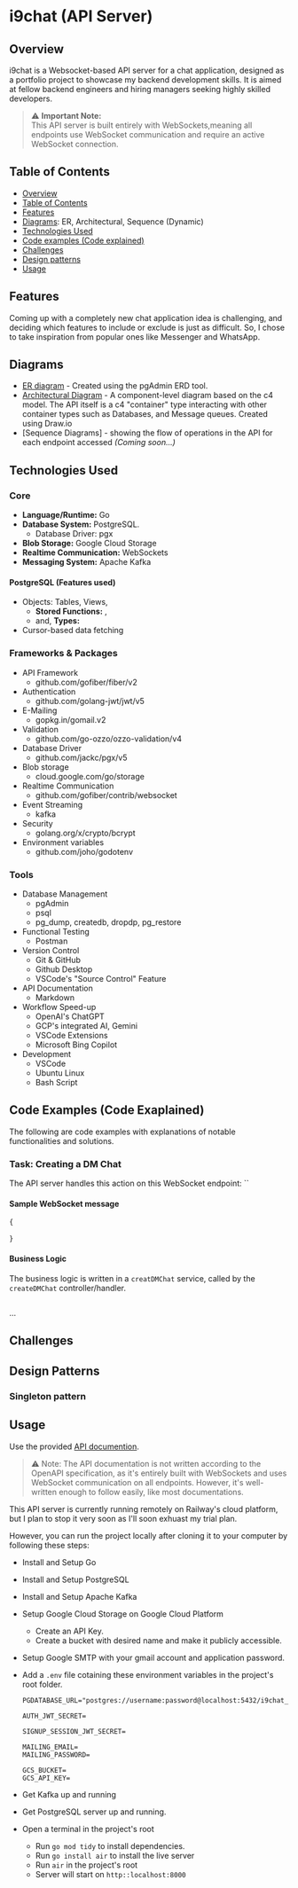 # i9chat (API Server)

## Overview

i9chat is a Websocket-based API server for a chat application, designed as a portfolio project to showcase my backend development skills. It is aimed at fellow backend engineers and hiring managers seeking highly skilled developers.

>⚠️ **Important Note:**\
>This API server is built entirely with WebSockets,meaning all endpoints use WebSocket communication and require an active WebSocket connection.

## Table of Contents

- [Overview](#overview)
- [Table of Contents](#table-of-contents)
- [Features](#features)
- [Diagrams](#diagrams): ER, Architectural, Sequence (Dynamic)
- [Technologies Used](#technologies-used)
- [Code examples (Code explained)](#code-examples-code-exaplained)
- [Challenges](#challenges)
- [Design patterns](#design-patterns)
- [Usage](#usage)

## Features

Coming up with a completely new chat application idea is challenging, and deciding which features to include or exclude is just as difficult. So, I chose to take inspiration from popular ones like Messenger and WhatsApp.

## Diagrams

- [ER diagram](./attachments/i9chat_ERD.png) - Created using the pgAdmin ERD tool.
- [Architectural Diagram](./attachments/i9chat_ARCHD.png) - A component-level diagram based on the c4 model. The API itself is a c4 "container" type interacting with other container types such as Databases, and Message queues. Created using Draw.io
- [Sequence Diagrams] - showing the flow of operations in the API for each endpoint accessed *(Coming soon...)*

## Technologies Used

### Core

- **Language/Runtime:** Go
- **Database System:** PostgreSQL.
  - Database Driver: pgx
- **Blob Storage:** Google Cloud Storage
- **Realtime Communication:** WebSockets
- **Messaging System:** Apache Kafka

#### PostgreSQL (Features used)

- Objects: Tables, Views,
  - **Stored Functions:** ,
  - and, **Types:**
- Cursor-based data fetching

### Frameworks & Packages

- API Framework
  - github.com/gofiber/fiber/v2
- Authentication
  - github.com/golang-jwt/jwt/v5
- E-Mailing
  - gopkg.in/gomail.v2
- Validation
  - github.com/go-ozzo/ozzo-validation/v4
- Database Driver
  - github.com/jackc/pgx/v5
- Blob storage
  - cloud.google.com/go/storage
- Realtime Communication
  - github.com/gofiber/contrib/websocket
- Event Streaming
  - kafka
- Security
  - golang.org/x/crypto/bcrypt
- Environment variables
  - github.com/joho/godotenv

### Tools

- Database Management
  - pgAdmin
  - psql
  - pg_dump, createdb, dropdp, pg_restore
- Functional Testing
  - Postman
- Version Control
  - Git & GitHub
  - Github Desktop
  - VSCode's "Source Control" Feature
- API Documentation
  - Markdown
- Workflow Speed-up
  - OpenAI's ChatGPT
  - GCP's integrated AI, Gemini
  - VSCode Extensions
  - Microsoft Bing Copilot
- Development
  - VSCode
  - Ubuntu Linux
  - Bash Script

## Code Examples (Code Exaplained)

The following are code examples with explanations of notable functionalities and solutions.

### Task: Creating a DM Chat

The API server handles this action on this WebSocket endpoint: ``

#### Sample WebSocket message

```js
{
  
}
```

#### Business Logic

The business logic is written in a `creatDMChat` service, called by the `createDMChat` controller/handler.

```go
```

...

## Challenges

## Design Patterns

### Singleton pattern

## Usage

Use the provided [API documention](./attachments/API%20doc.md).

> ⚠️ Note: The API documentation is not written according to the OpenAPI specification, as it's entirely built with WebSockets and uses WebSocket communication on all endpoints. However, it's well-written enough to follow easily, like most documentations.

This API server is currently running remotely on Railway's cloud platform, but I plan to stop it very soon as I'll soon exhuast my trial plan.

However, you can run the project locally after cloning it to your computer by following these steps:

- Install and Setup Go
- Install and Setup PostgreSQL
- Install and Setup Apache Kafka
- Setup Google Cloud Storage on Google Cloud Platform
  - Create an API Key.
  - Create a bucket with desired name and make it publicly accessible.
- Setup Google SMTP with your gmail account and application password.
- Add a `.env` file cotaining these environment variables in the project's root folder.

  ```env
  PGDATABASE_URL="postgres://username:password@localhost:5432/i9chat_db"

  AUTH_JWT_SECRET=

  SIGNUP_SESSION_JWT_SECRET=

  MAILING_EMAIL=
  MAILING_PASSWORD=

  GCS_BUCKET=
  GCS_API_KEY=
  ```

- Get Kafka up and running
- Get PostgreSQL server up and running.
- Open a terminal in the project's root
  - Run `go mod tidy` to install dependencies.
  - Run `go install air` to install the live server
  - Run `air` in the project's root
  - Server will start on `http::localhost:8000`
